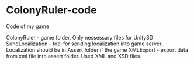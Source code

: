 # ColonyRuler-code
Code of my game

ColonyRuler - game folder. Only nessessary files for Unity3D
SendLocalization - tool for sending localization into game server. Localization should be in Assert folder if the game
XMLExport - export data from xml file into assert folder. Used XML and XSD files.
